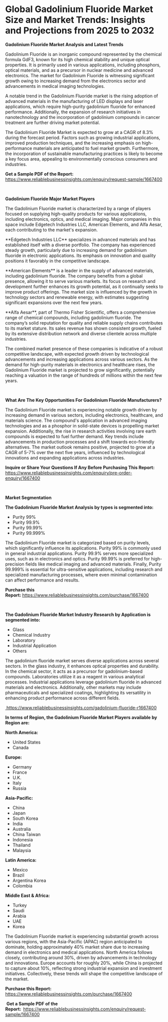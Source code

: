 <p><h1>Global Gadolinium Fluoride Market Size and Market Trends: Insights and Projections from 2025 to 2032</h1></p><p><strong>Gadolinium Fluoride Market Analysis and Latest Trends</strong></p>
<p><p>Gadolinium Fluoride is an inorganic compound represented by the chemical formula GdF3, known for its high chemical stability and unique optical properties. It is primarily used in various applications, including phosphors, optical materials, and as a precursor in nuclear medicine and advanced electronics. The market for Gadolinium Fluoride is witnessing significant growth owing to increasing demand from the electronics sector and advancements in medical imaging technologies.</p><p>A notable trend in the Gadolinium Fluoride market is the rising adoption of advanced materials in the manufacturing of LED displays and laser applications, which require high-purity gadolinium fluoride for enhanced performance. Additionally, the expansion of research initiatives in nanotechnology and the incorporation of gadolinium compounds in cancer treatment are further driving market potential.</p><p>The Gadolinium Fluoride Market is expected to grow at a CAGR of 8.3% during the forecast period. Factors such as growing industrial applications, improved production techniques, and the increasing emphasis on high-performance materials are anticipated to fuel market growth. Furthermore, the incorporation of sustainable manufacturing practices is likely to become a key focus area, appealing to environmentally conscious consumers and industries.</p></p>
<p><strong>Get a Sample PDF of the Report:&nbsp;</strong> <a href="https://www.reliablebusinessinsights.com/enquiry/request-sample/1667400?utm_campaign=2301&utm_medium=2&utm_source=Github&utm_content=ia&utm_term=18042025&utm_id=gadolinium-fluoride">https://www.reliablebusinessinsights.com/enquiry/request-sample/1667400</a></p>
<p>&nbsp;</p>
<p><strong>Gadolinium Fluoride Major Market Players</strong></p>
<p><p>The Gadolinium Fluoride market is characterized by a range of players focused on supplying high-quality products for various applications, including electronics, optics, and medical imaging. Major companies in this space include Edgetech Industries LLC, American Elements, and Alfa Aesar, each contributing to the market's expansion.</p><p>**Edgetech Industries LLC** specializes in advanced materials and has established itself with a diverse portfolio. The company has experienced steady growth, particularly due to increasing demand for gadolinium fluoride in electronic applications. Its emphasis on innovation and quality positions it favorably in the competitive landscape.</p><p>**American Elements** is a leader in the supply of advanced materials, including gadolinium fluoride. The company benefits from a global presence, allowing it to serve various markets. Its focus on research and development further enhances its growth potential, as it continually seeks to improve product offerings. The market size is influenced by the growth in technology sectors and renewable energy, with estimates suggesting significant expansions over the next few years.</p><p>**Alfa Aesar**, part of Thermo Fisher Scientific, offers a comprehensive range of chemical compounds, including gadolinium fluoride. The company’s solid reputation for quality and reliable supply chains contributes to its market stature. Its sales revenue has shown consistent growth, fueled by its extensive distribution network and diverse clientele across multiple industries. </p><p>The combined market presence of these companies is indicative of a robust competitive landscape, with expected growth driven by technological advancements and increasing applications across various sectors. As the demand for high-purity materials in electronics and healthcare rises, the Gadolinium Fluoride market is projected to grow significantly, potentially reaching a valuation in the range of hundreds of millions within the next few years.</p></p>
<p>&nbsp;</p>
<p><strong>What Are The Key Opportunities For Gadolinium Fluoride Manufacturers?</strong></p>
<p><p>The Gadolinium Fluoride market is experiencing notable growth driven by increasing demand in various sectors, including electronics, healthcare, and materials science. The compound's application in advanced imaging technologies and as a phosphor in solid-state devices is propelling market expansion. Additionally, the rise in research activities involving rare earth compounds is expected to fuel further demand. Key trends include advancements in production processes and a shift towards eco-friendly alternatives. The market outlook remains positive, projected to grow at a CAGR of 5-7% over the next five years, influenced by technological innovations and expanding applications across industries.</p></p>
<p><strong>Inquire or Share Your Questions If Any Before Purchasing This Report:</strong> <a href="https://www.reliablebusinessinsights.com/enquiry/pre-order-enquiry/1667400?utm_campaign=2301&utm_medium=2&utm_source=Github&utm_content=ia&utm_term=18042025&utm_id=gadolinium-fluoride">https://www.reliablebusinessinsights.com/enquiry/pre-order-enquiry/1667400</a></p>
<p>&nbsp;</p>
<p><strong>Market Segmentation</strong></p>
<p><strong>The Gadolinium Fluoride Market Analysis by types is segmented into:</strong></p>
<p><ul><li>Purity 99%</li><li>Purity 99.9%</li><li>Purity 99.99%</li><li>Purity 99.999%</li></ul></p>
<p><p>The Gadolinium Fluoride market is categorized based on purity levels, which significantly influence its applications. Purity 99% is commonly used in general industrial applications. Purity 99.9% serves more specialized uses, such as in electronics and optics. Purity 99.99% is preferred for high-precision fields like medical imaging and advanced materials. Finally, Purity 99.999% is essential for ultra-sensitive applications, including research and specialized manufacturing processes, where even minimal contamination can affect performance and results.</p></p>
<p><strong>Purchase this Report:&nbsp;</strong><a href="https://www.reliablebusinessinsights.com/purchase/1667400?utm_campaign=2301&utm_medium=2&utm_source=Github&utm_content=ia&utm_term=18042025&utm_id=gadolinium-fluoride">https://www.reliablebusinessinsights.com/purchase/1667400</a></p>
<p>&nbsp;</p>
<p><strong>The Gadolinium Fluoride Market Industry Research by Application is segmented into:</strong></p>
<p><ul><li>Glass</li><li>Chemical Industry</li><li>Laboratory</li><li>Industrial Application</li><li>Others</li></ul></p>
<p><p>The gadolinium fluoride market serves diverse applications across several sectors. In the glass industry, it enhances optical properties and durability. In the chemical sector, it acts as a precursor for gadolinium-based compounds. Laboratories utilize it as a reagent in various analytical processes. Industrial applications leverage gadolinium fluoride in advanced materials and electronics. Additionally, other markets may include pharmaceuticals and specialized coatings, highlighting its versatility in enhancing product performance across different fields.</p></p>
<p><a href="https://www.reliablebusinessinsights.com/gadolinium-fluoride-r1667400?utm_campaign=2301&utm_medium=2&utm_source=Github&utm_content=ia&utm_term=18042025&utm_id=gadolinium-fluoride">&nbsp;https://www.reliablebusinessinsights.com/gadolinium-fluoride-r1667400</a></p>
<p><strong>In terms of Region, the Gadolinium Fluoride Market Players available by Region are:</strong></p>
<p>
    <p> <strong> North America: </strong>
        <ul>
            <li>United States</li>
            <li>Canada</li>
        </ul>
        </p> 
    <p> <strong> Europe: </strong>
        <ul>
            <li>Germany</li>
            <li>France</li>
            <li>U.K.</li>
            <li>Italy</li>
            <li>Russia</li>
        </ul>
        </p> 
    <p> <strong> Asia-Pacific: </strong>
        <ul>
            <li>China</li>
            <li>Japan</li>
            <li>South Korea</li>
            <li>India</li>
            <li>Australia</li>
            <li>China Taiwan</li>
            <li>Indonesia</li>
            <li>Thailand</li>
            <li>Malaysia</li>
        </ul>
        </p> 
    <p> <strong> Latin America: </strong>
        <ul>
            <li>Mexico</li>
            <li>Brazil</li>
            <li>Argentina Korea</li>
            <li>Colombia</li>
        </ul>
        </p> 
    <p> <strong> Middle East & Africa: </strong>
        <ul>
            <li>Turkey</li>
            <li>Saudi</li>
            <li>Arabia</li>
            <li>UAE</li>
            <li>Korea</li>
        </ul>
    </p>
    </p>
<p><p>The Gadolinium Fluoride market is experiencing substantial growth across various regions, with the Asia-Pacific (APAC) region anticipated to dominate, holding approximately 40% market share due to increasing demand in electronics and medical applications. North America follows closely, contributing around 30%, driven by advancements in technology and innovations. Europe accounts for roughly 20%, while China is projected to capture about 10%, reflecting strong industrial expansion and investment initiatives. Collectively, these trends will shape the competitive landscape of the market.</p></p>
<p><strong>Purchase this Report: </strong><a href="https://www.reliablebusinessinsights.com/purchase/1667400?utm_campaign=2301&utm_medium=2&utm_source=Github&utm_content=ia&utm_term=18042025&utm_id=gadolinium-fluoride">https://www.reliablebusinessinsights.com/purchase/1667400</a></p>
<p>&nbsp;<strong>Get a Sample PDF of the Report:&nbsp;&nbsp;</strong><a href="https://www.reliablebusinessinsights.com/enquiry/request-sample/1667400?utm_campaign=2301&utm_medium=2&utm_source=Github&utm_content=ia&utm_term=18042025&utm_id=gadolinium-fluoride">https://www.reliablebusinessinsights.com/enquiry/request-sample/1667400</a></p>
<p><strong></strong></p>
<p><p></p><p></p><p></p></p>